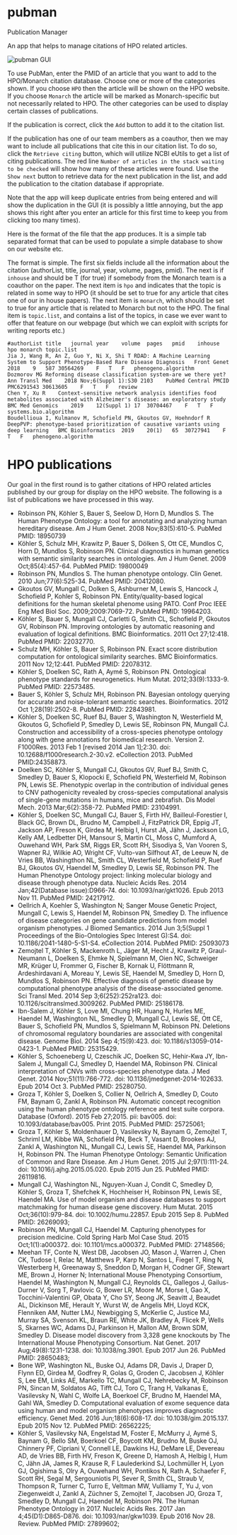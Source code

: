 # pubman
Publication Manager

An app that helps to manage citations of HPO related articles.

![pubman GUI](src/main/resources/img/pubman.png?raw=true "PubMan")


To use PubMan, enter the PMID of an article that you want to add to the HPO/Monarch citation database. 
Choose one or more of the categories shown. If you choose ``HPO`` then the article will be shown on the
HPO website. If you choose ``Monarch`` the article will be marked as Monarch-specific but not necessarily related
to HPO. The other categories can be used to display certain classes of publications.

If the publication is correct, click the ``Add`` button to add it to the citation list.

If the publication has one of our team members as a coauthor, then we may want to include all publications that
cite this in our citation list. To do so, click the ``Retrieve citing`` button, which will utilize NCBI eUtils to
get a list of citing publications. The red line ``Number of articles in the stack waiting to be checked``
will show how many of these articles were found. Use the ``Show next`` button to retrieve data for the next publication
in the list, and add the publication to the citation database if appropriate.

Note that the app will keep duplicate entries from being entered and will show the duplication in the GUI (it is possibly a little annoying,
but the app shows this right after you enter an article for this first time to keep you from clicking too many times).

Here is the format of the file that the app produces. It is a simple tab separated format that
can be used to populate a simple database to show on our website etc.


The format is simple. The first six fields include all the information about the citation (authorList, title, journal, year, volume, pages, pmid).
The next is if ``inhouse`` and should be T (for true) if somebody from the Monarch team is a coauthor on the paper.
The next item is ``hpo`` and indicates that the topic is related in some way to HPO (it should be set to true for any article
that cites one of our in house papers). The next item is ``monarch``, which should be set to true for any article that
is related to Monarch but not to the HPO. The final item is ``topic.list``, and contains a list of the topics, in case
we ever want to offer that feature on our webpage (but which we can exploit with scripts for writing reports etc.)

```$xslt
#authorList	title	journal	year	volume	pages	pmid	inhouse	hpo	monarch	topic.list
Jia J, Wang R, An Z, Guo Y, Ni X, Shi T	RDAD: A Machine Learning System to Support Phenotype-Based Rare Disease Diagnosis	Front Genet	2018	9	587	30564269	F	T	F	phenogeno.algorithm
Dozmorov MG	Reforming disease classification system-are we there yet? Ann Transl Med	2018 Nov;6(Suppl 1):S30	2103	PubMed Central PMCID	 PMC6291543	30613605	F	T	F	review
Chen Y, Xu R	Context-sensitive network analysis identifies food metabolites associated with Alzheimer's disease: an exploratory study	BMC Med Genomics	2019	12(Suppl 1)	17	30704467	F	T	F	systems.bio.algorithm
Boudellioua I, Kulmanov M, Schofield PN, Gkoutos GV, Hoehndorf R	DeepPVP: phenotype-based prioritization of causative variants using deep learning	BMC Bioinformatics	2019	20(1)	65	30727941	F	T	F	phenogeno.algorithm
```


# HPO publications
Our goal in the first round is to gather citations of HPO related articles published by our group for display on the HPO website.
The following is a list of publications we have processed in this way.

*  Robinson PN, Köhler S, Bauer S, Seelow D, Horn D, Mundlos S. The Human Phenotype Ontology: a tool for annotating and analyzing human hereditary disease.
  Am J Hum Genet. 2008 Nov;83(5):610-5. PubMed PMID: 18950739
* Köhler S, Schulz MH, Krawitz P, Bauer S, Dölken S, Ott CE, Mundlos C, Horn D, Mundlos S, Robinson PN. Clinical diagnostics in human genetics with semantic
  similarity searches in ontologies. Am J Hum Genet. 2009 Oct;85(4):457-64. PubMed PMID: 19800049
* Robinson PN, Mundlos S. The human phenotype ontology. Clin Genet. 2010 Jun;77(6):525-34. PubMed PMID: 20412080.
* Gkoutos GV, Mungall C, Dolken S, Ashburner M, Lewis S, Hancock J, Schofield P, Kohler S, Robinson PN. Entity/quality-based logical definitions for the human
 skeletal phenome using PATO. Conf Proc IEEE Eng Med Biol Soc. 2009;2009:7069-72.  PubMed PMID: 19964203.
* Köhler S, Bauer S, Mungall CJ, Carletti G, Smith CL, Schofield P, Gkoutos GV,  Robinson PN. Improving ontologies by automatic reasoning and evaluation of
  logical definitions. BMC Bioinformatics. 2011 Oct 27;12:418. PubMed PMID: 22032770.
* Schulz MH, Köhler S, Bauer S, Robinson PN. Exact score distribution computation for ontological similarity searches. BMC Bioinformatics. 2011 Nov
  12;12:441. PubMed PMID: 22078312.
* Köhler S, Doelken SC, Rath A, Aymé S, Robinson PN. Ontological phenotype standards for neurogenetics. Hum Mutat. 2012;33(9):1333-9. PubMed PMID: 22573485.
* Bauer S, Köhler S, Schulz MH, Robinson PN. Bayesian ontology querying for accurate and noise-tolerant semantic searches. Bioinformatics. 2012 Oct
  1;28(19):2502-8. PubMed PMID: 22843981.
*  Köhler S, Doelken SC, Ruef BJ, Bauer S, Washington N, Westerfield M, Gkoutos  G, Schofield P, Smedley D, Lewis SE, Robinson PN, Mungall CJ. Construction and
  accessibility of a cross-species phenotype ontology along with gene annotations for biomedical research. Version 2. F1000Res. 2013 Feb 1 [revised 2014 Jan
  1];2:30. doi: 10.12688/f1000research.2-30.v2. eCollection 2013. PubMed PMID:24358873.
* Doelken SC, Köhler S, Mungall CJ, Gkoutos GV, Ruef BJ, Smith C, Smedley D, Bauer S, Klopocki E, Schofield PN, Westerfield M, Robinson PN, Lewis SE.
  Phenotypic overlap in the contribution of individual genes to CNV pathogenicity  revealed by cross-species computational analysis of single-gene mutations in
  humans, mice and zebrafish. Dis Model Mech. 2013 Mar;6(2):358-72. PubMed PMID: 23104991.
*  Köhler S, Doelken SC, Mungall CJ, Bauer S, Firth HV, Bailleul-Forestier I,
  Black GC, Brown DL, Brudno M, Campbell J, FitzPatrick DR, Eppig JT, Jackson AP,
  Freson K, Girdea M, Helbig I, Hurst JA, Jähn J, Jackson LG, Kelly AM, Ledbetter
  DH, Mansour S, Martin CL, Moss C, Mumford A, Ouwehand WH, Park SM, Riggs ER,
  Scott RH, Sisodiya S, Van Vooren S, Wapner RJ, Wilkie AO, Wright CF, Vulto-van
  Silfhout AT, de Leeuw N, de Vries BB, Washingthon NL, Smith CL, Westerfield M,
  Schofield P, Ruef BJ, Gkoutos GV, Haendel M, Smedley D, Lewis SE, Robinson PN.
  The Human Phenotype Ontology project: linking molecular biology and disease
  through phenotype data. Nucleic Acids Res. 2014 Jan;42(Database issue):D966-74.
  doi: 10.1093/nar/gkt1026. Epub 2013 Nov 11. PubMed PMID: 24217912.
* Oellrich A, Koehler S, Washington N; Sanger Mouse Genetic Project, Mungall C,
  Lewis S, Haendel M, Robinson PN, Smedley D. The influence of disease categories
  on gene candidate predictions from model organism phenotypes. J Biomed Semantics.
  2014 Jun 3;5(Suppl 1 Proceedings of the Bio-Ontologies Spec Interest G):S4. doi:
  10.1186/2041-1480-5-S1-S4. eCollection 2014. PubMed PMID: 25093073
*  Zemojtel T, Köhler S, Mackenroth L, Jäger M, Hecht J, Krawitz P, Graul-Neumann
  L, Doelken S, Ehmke N, Spielmann M, Oien NC, Schweiger MR, Krüger U, Frommer G,
  Fischer B, Kornak U, Flöttmann R, Ardeshirdavani A, Moreau Y, Lewis SE, Haendel
  M, Smedley D, Horn D, Mundlos S, Robinson PN. Effective diagnosis of genetic
  disease by computational phenotype analysis of the disease-associated genome. Sci
  Transl Med. 2014 Sep 3;6(252):252ra123. doi: 10.1126/scitranslmed.3009262. PubMed
  PMID: 25186178.
* Ibn-Salem J, Köhler S, Love MI, Chung HR, Huang N, Hurles ME, Haendel M,
  Washington NL, Smedley D, Mungall CJ, Lewis SE, Ott CE, Bauer S, Schofield PN,
  Mundlos S, Spielmann M, Robinson PN. Deletions of chromosomal regulatory
  boundaries are associated with congenital disease. Genome Biol. 2014 Sep
  4;15(9):423. doi: 10.1186/s13059-014-0423-1. PubMed PMID: 25315429.
* Köhler S, Schoeneberg U, Czeschik JC, Doelken SC, Hehir-Kwa JY, Ibn-Salem J,
  Mungall CJ, Smedley D, Haendel MA, Robinson PN. Clinical interpretation of CNVs
  with cross-species phenotype data. J Med Genet. 2014 Nov;51(11):766-772. doi:
  10.1136/jmedgenet-2014-102633. Epub 2014 Oct 3. PubMed PMID: 25280750.
* Groza T, Köhler S, Doelken S, Collier N, Oellrich A, Smedley D, Couto FM,
  Baynam G, Zankl A, Robinson PN. Automatic concept recognition using the human
  phenotype ontology reference and test suite corpora. Database (Oxford). 2015 Feb
  27;2015. pii: bav005. doi: 10.1093/database/bav005. Print 2015. PubMed PMID:
  25725061;
* Groza T, Köhler S, Moldenhauer D, Vasilevsky N, Baynam G, Zemojtel T, Schriml
  LM, Kibbe WA, Schofield PN, Beck T, Vasant D, Brookes AJ, Zankl A, Washington NL,
  Mungall CJ, Lewis SE, Haendel MA, Parkinson H, Robinson PN. The Human Phenotype
  Ontology: Semantic Unification of Common and Rare Disease. Am J Hum Genet. 2015
  Jul 2;97(1):111-24. doi: 10.1016/j.ajhg.2015.05.020. Epub 2015 Jun 25. PubMed
  PMID: 26119816.
* Mungall CJ, Washington NL, Nguyen-Xuan J, Condit C, Smedley D, Köhler S, Groza
  T, Shefchek K, Hochheiser H, Robinson PN, Lewis SE, Haendel MA. Use of model
  organism and disease databases to support matchmaking for human disease gene
  discovery. Hum Mutat. 2015 Oct;36(10):979-84. doi: 10.1002/humu.22857. Epub 2015
  Sep 8. PubMed PMID: 26269093;
*  Robinson PN, Mungall CJ, Haendel M. Capturing phenotypes for precision
  medicine. Cold Spring Harb Mol Case Stud. 2015 Oct;1(1):a000372. doi:
  10.1101/mcs.a000372. PubMed PMID: 27148566;
*  Meehan TF, Conte N, West DB, Jacobsen JO, Mason J, Warren J, Chen CK, Tudose
  I, Relac M, Matthews P, Karp N, Santos L, Fiegel T, Ring N, Westerberg H,
  Greenaway S, Sneddon D, Morgan H, Codner GF, Stewart ME, Brown J, Horner N;
  International Mouse Phenotyping Consortium, Haendel M, Washington N, Mungall CJ,
  Reynolds CL, Gallegos J, Gailus-Durner V, Sorg T, Pavlovic G, Bower LR, Moore M,
  Morse I, Gao X, Tocchini-Valentini GP, Obata Y, Cho SY, Seong JK, Seavitt J,
  Beaudet AL, Dickinson ME, Herault Y, Wurst W, de Angelis MH, Lloyd KCK, Flenniken
  AM, Nutter LMJ, Newbigging S, McKerlie C, Justice MJ, Murray SA, Svenson KL,
  Braun RE, White JK, Bradley A, Flicek P, Wells S, Skarnes WC, Adams DJ, Parkinson
  H, Mallon AM, Brown SDM, Smedley D. Disease model discovery from 3,328 gene
  knockouts by The International Mouse Phenotyping Consortium. Nat Genet. 2017
  Aug;49(8):1231-1238. doi: 10.1038/ng.3901. Epub 2017 Jun 26. PubMed PMID:
  28650483;
* Bone WP, Washington NL, Buske OJ, Adams DR, Davis J, Draper D, Flynn ED,
  Girdea M, Godfrey R, Golas G, Groden C, Jacobsen J, Köhler S, Lee EM, Links AE,
  Markello TC, Mungall CJ, Nehrebecky M, Robinson PN, Sincan M, Soldatos AG, Tifft
  CJ, Toro C, Trang H, Valkanas E, Vasilevsky N, Wahl C, Wolfe LA, Boerkoel CF,
  Brudno M, Haendel MA, Gahl WA, Smedley D. Computational evaluation of exome
  sequence data using human and model organism phenotypes improves diagnostic
  efficiency. Genet Med. 2016 Jun;18(6):608-17. doi: 10.1038/gim.2015.137. Epub
  2015 Nov 12. PubMed PMID: 26562225;
* Köhler S, Vasilevsky NA, Engelstad M, Foster E, McMurry J, Aymé S, Baynam G,
  Bello SM, Boerkoel CF, Boycott KM, Brudno M, Buske OJ, Chinnery PF, Cipriani V,
  Connell LE, Dawkins HJ, DeMare LE, Devereau AD, de Vries BB, Firth HV, Freson K,
  Greene D, Hamosh A, Helbig I, Hum C, Jähn JA, James R, Krause R, F Laulederkind
  SJ, Lochmüller H, Lyon GJ, Ogishima S, Olry A, Ouwehand WH, Pontikos N, Rath A,
  Schaefer F, Scott RH, Segal M, Sergouniotis PI, Sever R, Smith CL, Straub V,
  Thompson R, Turner C, Turro E, Veltman MW, Vulliamy T, Yu J, von Ziegenweidt J,
  Zankl A, Züchner S, Zemojtel T, Jacobsen JO, Groza T, Smedley D, Mungall CJ,
  Haendel M, Robinson PN. The Human Phenotype Ontology in 2017. Nucleic Acids Res.
  2017 Jan 4;45(D1):D865-D876. doi: 10.1093/nar/gkw1039. Epub 2016 Nov 28. Review.
  PubMed PMID: 27899602;